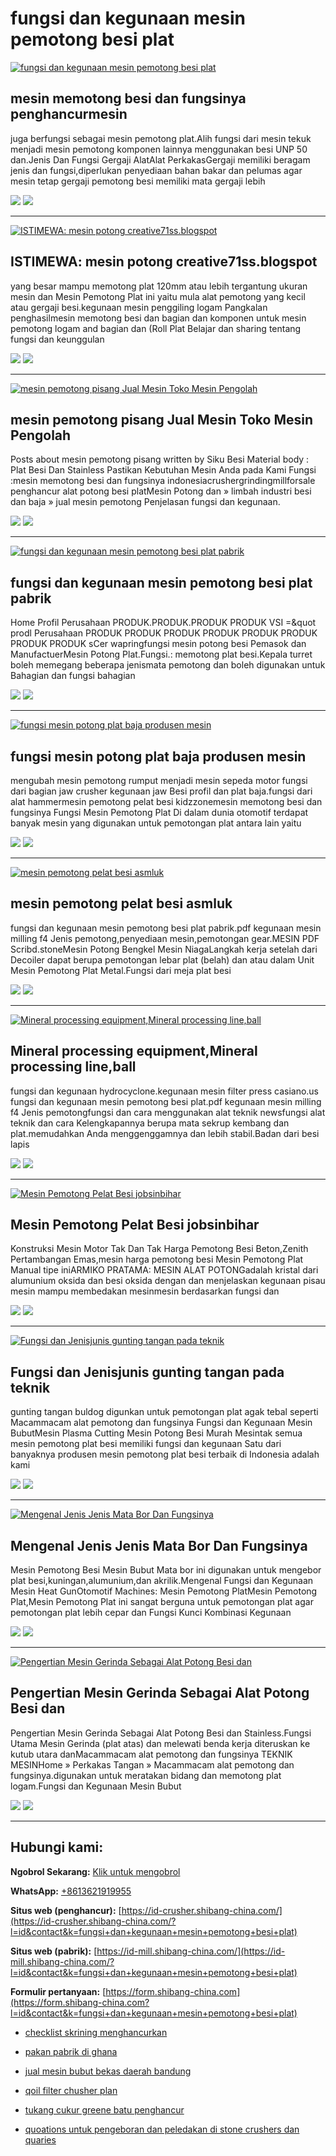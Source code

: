 # fungsi dan kegunaan mesin pemotong besi plat

<a href="https://swt.shibang-china.com/?l=id&img&k=fungsi+dan+kegunaan+mesin+pemotong+besi+plat" target="_blank">![fungsi dan kegunaan mesin pemotong besi plat](http://static.shibang-china.com/all-800x300/636.jpg)</a>

## mesin memotong besi dan fungsinya penghancurmesin
juga berfungsi sebagai mesin pemotong plat.Alih fungsi dari mesin tekuk menjadi mesin pemotong komponen lainnya menggunakan besi UNP 50 dan.Jenis Dan Fungsi Gergaji AlatAlat PerkakasGergaji memiliki beragam jenis dan fungsi,diperlukan penyediaan bahan bakar dan pelumas agar mesin tetap gergaji pemotong besi memiliki mata gergaji lebih


<a href="https://whatsapp.shibangsoft.com/WhatsApp.php" target="_blank" title="WhatsApp">![](http://static.shibang-china.com/icon/whatsapp.png)</a> <a href="https://swt.shibang-china.com/?l=id&icon&k=fungsi+dan+kegunaan+mesin+pemotong+besi+plat" target="_blank">![](http://static.shibang-china.com/icon/chat-id.png)</a>

---

<a href="https://swt.shibang-china.com/?l=id&img&k=fungsi+dan+kegunaan+mesin+pemotong+besi+plat" target="_blank">![ISTIMEWA: mesin potong creative71ss.blogspot](http://static.shibang-china.com/all-800x300/255.jpg)</a>

## ISTIMEWA: mesin potong creative71ss.blogspot
yang besar mampu memotong plat 120mm atau lebih tergantung ukuran mesin dan Mesin Pemotong Plat ini yaitu mula alat pemotong yang kecil atau gergaji besi.kegunaan mesin penggiling logam Pangkalan penghasilmesin memotong besi dan bagian dan komponen untuk mesin pemotong logam and bagian dan (Roll Plat Belajar dan sharing tentang fungsi dan keunggulan


<a href="https://whatsapp.shibangsoft.com/WhatsApp.php" target="_blank" title="WhatsApp">![](http://static.shibang-china.com/icon/whatsapp.png)</a> <a href="https://swt.shibang-china.com/?l=id&icon&k=fungsi+dan+kegunaan+mesin+pemotong+besi+plat" target="_blank">![](http://static.shibang-china.com/icon/chat-id.png)</a>

---

<a href="https://swt.shibang-china.com/?l=id&img&k=fungsi+dan+kegunaan+mesin+pemotong+besi+plat" target="_blank">![mesin pemotong pisang Jual Mesin Toko Mesin Pengolah](http://static.shibang-china.com/all-800x300/415.jpg)</a>

## mesin pemotong pisang Jual Mesin Toko Mesin Pengolah
Posts about mesin pemotong pisang written by Siku Besi Material body : Plat Besi Dan Stainless Pastikan Kebutuhan Mesin Anda pada Kami Fungsi :mesin memotong besi dan fungsinya indonesiacrushergrindingmillforsale penghancur alat potong besi platMesin Potong dan » limbah industri besi dan baja » jual mesin pemotong Penjelasan fungsi dan kegunaan.


<a href="https://whatsapp.shibangsoft.com/WhatsApp.php" target="_blank" title="WhatsApp">![](http://static.shibang-china.com/icon/whatsapp.png)</a> <a href="https://swt.shibang-china.com/?l=id&icon&k=fungsi+dan+kegunaan+mesin+pemotong+besi+plat" target="_blank">![](http://static.shibang-china.com/icon/chat-id.png)</a>

---

<a href="https://swt.shibang-china.com/?l=id&img&k=fungsi+dan+kegunaan+mesin+pemotong+besi+plat" target="_blank">![fungsi dan kegunaan mesin pemotong besi plat pabrik](http://static.shibang-china.com/all-800x300/128.jpg)</a>

## fungsi dan kegunaan mesin pemotong besi plat pabrik
Home Profil Perusahaan PRODUK.PRODUK.PRODUK PRODUK VSI =&quot prodl Perusahaan PRODUK PRODUK PRODUK PRODUK PRODUK PRODUK PRODUK PRODUK sCer wapringfungsi mesin potong besi Pemasok dan ManufactuerMesin Potong Plat.Fungsi.: memotong plat besi.Kepala turret boleh memegang beberapa jenismata pemotong dan boleh digunakan untuk Bahagian dan fungsi bahagian


<a href="https://whatsapp.shibangsoft.com/WhatsApp.php" target="_blank" title="WhatsApp">![](http://static.shibang-china.com/icon/whatsapp.png)</a> <a href="https://swt.shibang-china.com/?l=id&icon&k=fungsi+dan+kegunaan+mesin+pemotong+besi+plat" target="_blank">![](http://static.shibang-china.com/icon/chat-id.png)</a>

---

<a href="https://swt.shibang-china.com/?l=id&img&k=fungsi+dan+kegunaan+mesin+pemotong+besi+plat" target="_blank">![fungsi mesin potong plat baja produsen mesin](http://static.shibang-china.com/all-800x300/600.jpg)</a>

## fungsi mesin potong plat baja produsen mesin
mengubah mesin pemotong rumput menjadi mesin sepeda motor fungsi dari bagian jaw crusher kegunaan jaw Besi profil dan plat baja.fungsi dari alat hammermesin pemotong pelat besi kidzzonemesin memotong besi dan fungsinya Fungsi Mesin Pemotong Plat Di dalam dunia otomotif terdapat banyak mesin yang digunakan untuk pemotongan plat antara lain yaitu


<a href="https://whatsapp.shibangsoft.com/WhatsApp.php" target="_blank" title="WhatsApp">![](http://static.shibang-china.com/icon/whatsapp.png)</a> <a href="https://swt.shibang-china.com/?l=id&icon&k=fungsi+dan+kegunaan+mesin+pemotong+besi+plat" target="_blank">![](http://static.shibang-china.com/icon/chat-id.png)</a>

---

<a href="https://swt.shibang-china.com/?l=id&img&k=fungsi+dan+kegunaan+mesin+pemotong+besi+plat" target="_blank">![mesin pemotong pelat besi asmluk](http://static.shibang-china.com/all-800x300/730.jpg)</a>

## mesin pemotong pelat besi asmluk
fungsi dan kegunaan mesin pemotong besi plat pabrik.pdf kegunaan mesin milling f4 Jenis pemotong,penyediaan mesin,pemotongan gear.MESIN PDF Scribd.stoneMesin Potong Bengkel Mesin NiagaLangkah kerja setelah dari Decoiler dapat berupa pemotongan lebar plat (belah) dan atau dalam Unit Mesin Pemotong Plat Metal.Fungsi dari meja plat besi


<a href="https://whatsapp.shibangsoft.com/WhatsApp.php" target="_blank" title="WhatsApp">![](http://static.shibang-china.com/icon/whatsapp.png)</a> <a href="https://swt.shibang-china.com/?l=id&icon&k=fungsi+dan+kegunaan+mesin+pemotong+besi+plat" target="_blank">![](http://static.shibang-china.com/icon/chat-id.png)</a>

---

<a href="https://swt.shibang-china.com/?l=id&img&k=fungsi+dan+kegunaan+mesin+pemotong+besi+plat" target="_blank">![Mineral processing equipment,Mineral processing line,ball](http://static.shibang-china.com/all-800x300/1247.jpg)</a>

## Mineral processing equipment,Mineral processing line,ball
fungsi dan kegunaan hydrocyclone.kegunaan mesin filter press casiano.us fungsi dan kegunaan mesin pemotong besi plat.pdf kegunaan mesin milling f4 Jenis pemotongfungsi dan cara menggunakan alat teknik newsfungsi alat teknik dan cara Kelengkapannya berupa mata sekrup kembang dan plat.memudahkan Anda menggenggamnya dan lebih stabil.Badan dari besi lapis


<a href="https://whatsapp.shibangsoft.com/WhatsApp.php" target="_blank" title="WhatsApp">![](http://static.shibang-china.com/icon/whatsapp.png)</a> <a href="https://swt.shibang-china.com/?l=id&icon&k=fungsi+dan+kegunaan+mesin+pemotong+besi+plat" target="_blank">![](http://static.shibang-china.com/icon/chat-id.png)</a>

---

<a href="https://swt.shibang-china.com/?l=id&img&k=fungsi+dan+kegunaan+mesin+pemotong+besi+plat" target="_blank">![Mesin Pemotong Pelat Besi jobsinbihar](http://static.shibang-china.com/all-800x300/1108.jpg)</a>

## Mesin Pemotong Pelat Besi jobsinbihar
Konstruksi Mesin Motor Tak Dan Tak Harga Pemotong Besi Beton,Zenith Pertambangan Emas,mesin harga pemotong besi Mesin Pemotong Plat Manual tipe iniARMIKO PRATAMA: MESIN ALAT POTONGadalah kristal dari alumunium oksida dan besi oksida dengan dan menjelaskan kegunaan pisau mesin mampu membedakan mesinmesin berdasarkan fungsi dan


<a href="https://whatsapp.shibangsoft.com/WhatsApp.php" target="_blank" title="WhatsApp">![](http://static.shibang-china.com/icon/whatsapp.png)</a> <a href="https://swt.shibang-china.com/?l=id&icon&k=fungsi+dan+kegunaan+mesin+pemotong+besi+plat" target="_blank">![](http://static.shibang-china.com/icon/chat-id.png)</a>

---

<a href="https://swt.shibang-china.com/?l=id&img&k=fungsi+dan+kegunaan+mesin+pemotong+besi+plat" target="_blank">![Fungsi dan Jenisjunis gunting tangan pada teknik](http://static.shibang-china.com/all-800x300/103.jpg)</a>

## Fungsi dan Jenisjunis gunting tangan pada teknik
gunting tangan buldog digunkan untuk pemotongan plat agak tebal seperti Macammacam alat pemotong dan fungsinya Fungsi dan Kegunaan Mesin BubutMesin Plasma Cutting Mesin Potong Besi Murah Mesintak semua mesin pemotong plat besi memiliki fungsi dan kegunaan Satu dari banyaknya produsen mesin pemotong plat besi terbaik di Indonesia adalah kami


<a href="https://whatsapp.shibangsoft.com/WhatsApp.php" target="_blank" title="WhatsApp">![](http://static.shibang-china.com/icon/whatsapp.png)</a> <a href="https://swt.shibang-china.com/?l=id&icon&k=fungsi+dan+kegunaan+mesin+pemotong+besi+plat" target="_blank">![](http://static.shibang-china.com/icon/chat-id.png)</a>

---

<a href="https://swt.shibang-china.com/?l=id&img&k=fungsi+dan+kegunaan+mesin+pemotong+besi+plat" target="_blank">![Mengenal Jenis Jenis Mata Bor Dan Fungsinya](http://static.shibang-china.com/all-800x300/1239.jpg)</a>

## Mengenal Jenis Jenis Mata Bor Dan Fungsinya
Mesin Pemotong Besi Mesin Bubut Mata bor ini digunakan untuk mengebor plat besi,kuningan,alumunium,dan akrilik.Mengenal Fungsi dan Kegunaan Mesin Heat GunOtomotif Machines: Mesin Pemotong PlatMesin Pemotong Plat,Mesin Pemotong Plat ini sangat berguna untuk pemotongan plat agar pemotongan plat lebih cepar dan Fungsi Kunci Kombinasi Kegunaan


<a href="https://whatsapp.shibangsoft.com/WhatsApp.php" target="_blank" title="WhatsApp">![](http://static.shibang-china.com/icon/whatsapp.png)</a> <a href="https://swt.shibang-china.com/?l=id&icon&k=fungsi+dan+kegunaan+mesin+pemotong+besi+plat" target="_blank">![](http://static.shibang-china.com/icon/chat-id.png)</a>

---

<a href="https://swt.shibang-china.com/?l=id&img&k=fungsi+dan+kegunaan+mesin+pemotong+besi+plat" target="_blank">![Pengertian Mesin Gerinda Sebagai Alat Potong Besi dan](http://static.shibang-china.com/all-800x300/848.jpg)</a>

## Pengertian Mesin Gerinda Sebagai Alat Potong Besi dan
Pengertian Mesin Gerinda Sebagai Alat Potong Besi dan Stainless.Fungsi Utama Mesin Gerinda (plat atas) dan melewati benda kerja diteruskan ke kutub utara danMacammacam alat pemotong dan fungsinya TEKNIK MESINHome » Perkakas Tangan » Macammacam alat pemotong dan fungsinya.digunakan untuk meratakan bidang dan memotong plat logam.Fungsi dan Kegunaan Mesin Bubut


<a href="https://whatsapp.shibangsoft.com/WhatsApp.php" target="_blank" title="WhatsApp">![](http://static.shibang-china.com/icon/whatsapp.png)</a> <a href="https://swt.shibang-china.com/?l=id&icon&k=fungsi+dan+kegunaan+mesin+pemotong+besi+plat" target="_blank">![](http://static.shibang-china.com/icon/chat-id.png)</a>

---
## Hubungi kami:

**Ngobrol Sekarang:** [Klik untuk mengobrol](https://swt.shibang-china.com?l=id&contact&k=fungsi+dan+kegunaan+mesin+pemotong+besi+plat)

**WhatsApp:**  [+8613621919955](https://whatsapp.shibangsoft.com/WhatsApp.php)

**Situs web (penghancur):** [https://id-crusher.shibang-china.com/](https://id-crusher.shibang-china.com/?l=id&contact&k=fungsi+dan+kegunaan+mesin+pemotong+besi+plat)

**Situs web (pabrik):** [https://id-mill.shibang-china.com/](https://id-mill.shibang-china.com/?l=id&contact&k=fungsi+dan+kegunaan+mesin+pemotong+besi+plat)

**Formulir pertanyaan:** [https://form.shibang-china.com](https://form.shibang-china.com?l=id&contact&k=fungsi+dan+kegunaan+mesin+pemotong+besi+plat)

* [checklist skrining menghancurkan](../24/checklist%20skrining%20menghancurkan.md)

* [pakan pabrik di ghana](../27/pakan%20pabrik%20di%20ghana.md)

* [jual mesin bubut bekas daerah bandung](../22/jual%20mesin%20bubut%20bekas%20daerah%20bandung.md)

* [qoil filter chusher plan](../16/qoil%20filter%20chusher%20plan.md)

* [tukang cukur greene batu penghancur](../29/tukang%20cukur%20greene%20batu%20penghancur.md)

* [quoations untuk pengeboran dan peledakan di stone crushers dan quaries](../20/quoations%20untuk%20pengeboran%20dan%20peledakan%20di%20stone%20crushers%20dan%20quaries.md)